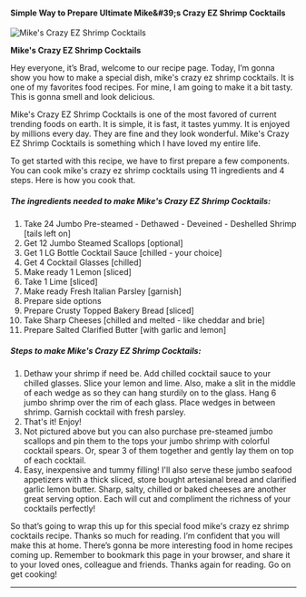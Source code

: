             

#### Simple Way to Prepare Ultimate Mike&amp;#39;s Crazy EZ Shrimp Cocktails

![Mike's Crazy EZ Shrimp Cocktails](https://img-global.cpcdn.com/recipes/1a286d8dd2c57201/751x532cq70/mikes-crazy-ez-shrimp-cocktails-recipe-main-photo.jpg)

**Mike's Crazy EZ Shrimp Cocktails**

Hey everyone, it’s Brad, welcome to our recipe page. Today, I’m gonna show you how to make a special dish, mike's crazy ez shrimp cocktails. It is one of my favorites food recipes. For mine, I am going to make it a bit tasty. This is gonna smell and look delicious.

Mike's Crazy EZ Shrimp Cocktails is one of the most favored of current trending foods on earth. It is simple, it is fast, it tastes yummy. It is enjoyed by millions every day. They are fine and they look wonderful. Mike's Crazy EZ Shrimp Cocktails is something which I have loved my entire life.

To get started with this recipe, we have to first prepare a few components. You can cook mike's crazy ez shrimp cocktails using 11 ingredients and 4 steps. Here is how you cook that.

##### The ingredients needed to make Mike's Crazy EZ Shrimp Cocktails:

1.  Take 24 Jumbo Pre-steamed - Dethawed - Deveined - Deshelled Shrimp \[tails left on\]
2.  Get 12 Jumbo Steamed Scallops \[optional\]
3.  Get 1 LG Bottle Cocktail Sauce \[chilled - your choice\]
4.  Get 4 Cocktail Glasses \[chilled\]
5.  Make ready 1 Lemon \[sliced\]
6.  Take 1 Lime \[sliced\]
7.  Make ready Fresh Italian Parsley \[garnish\]
8.  Prepare side options
9.  Prepare Crusty Topped Bakery Bread \[sliced\]
10.  Take Sharp Cheeses \[chilled and melted - like cheddar and brie\]
11.  Prepare Salted Clarified Butter \[with garlic and lemon\]

##### Steps to make Mike's Crazy EZ Shrimp Cocktails:

1.  Dethaw your shrimp if need be. Add chilled cocktail sauce to your chilled glasses. Slice your lemon and lime. Also, make a slit in the middle of each wedge as so they can hang sturdily on to the glass. Hang 6 jumbo shrimp over the rim of each glass. Place wedges in between shrimp. Garnish cocktail with fresh parsley.
2.  That's it! Enjoy!
3.  Not pictured above but you can also purchase pre-steamed jumbo scallops and pin them to the tops your jumbo shrimp with colorful cocktail spears. Or, spear 3 of them together and gently lay them on top of each cocktail.
4.  Easy, inexpensive and tummy filling! I'll also serve these jumbo seafood appetizers with a thick sliced, store bought artesianal bread and clarified garlic lemon butter. Sharp, salty, chilled or baked cheeses are another great serving option. Each will cut and compliment the richness of your cocktails perfectly!

So that’s going to wrap this up for this special food mike's crazy ez shrimp cocktails recipe. Thanks so much for reading. I’m confident that you will make this at home. There’s gonna be more interesting food in home recipes coming up. Remember to bookmark this page in your browser, and share it to your loved ones, colleague and friends. Thanks again for reading. Go on get cooking!

* * *